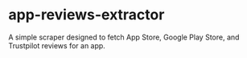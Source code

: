 # app-reviews-extractor
A simple scraper designed to fetch App Store, Google Play Store, and Trustpilot reviews for an app. 
